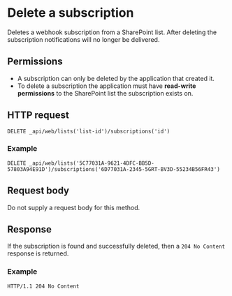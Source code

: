 # Delete a subscription

Deletes a webhook subscription from a SharePoint list. After deleting the subscription notifications will no longer be delivered.

## Permissions

* A subscription can only be deleted by the application that created it. 
* To delete a subscription the application must have **read-write permissions** to the SharePoint list the subscription exists on.

## HTTP request

```
DELETE _api/web/lists('list-id')/subscriptions('id')
```

### Example

```http
DELETE _api/web/lists('5C77031A-9621-4DFC-BB5D-57803A94E91D')/subscriptions('6D77031A-2345-5GRT-BV3D-55234B56FR43')
```

## Request body
Do not supply a request body for this method.

## Response

If the subscription is found and successfully deleted, then a `204 No Content` response is returned.

### Example

```http
HTTP/1.1 204 No Content
```